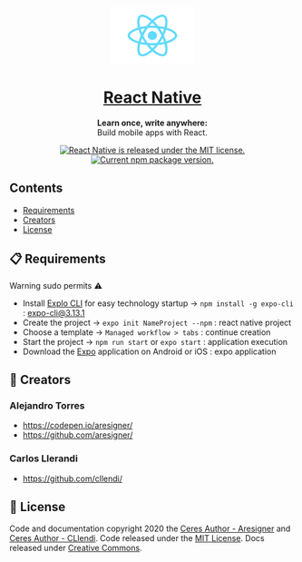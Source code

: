 <p align="center">
  <img src="favicon.png" alt="React Logo" width="150" height="100">
</p>

<h1 align="center">
  <a href="https://reactnative.dev/">
    React Native
  </a>
</h1>

<p align="center">
  <strong>Learn once, write anywhere:</strong><br>
  Build mobile apps with React.
</p>

<p align="center">
  <a href="https://github.com/facebook/react-native/blob/master/LICENSE">
    <img src="https://img.shields.io/badge/license-MIT-blue.svg" alt="React Native is released under the MIT license." />
      <a href="https://www.npmjs.org/package/react-native">
    <img src="https://badge.fury.io/js/react-native.svg" alt="Current npm package version." />
  </a>
</p>

## Contents

- [Requirements](#-requirements)
- [Creators](#-creators)
- [License](#-license)

## 📋 Requirements

Warning sudo permits :warning:

- Install [Explo CLI](https://docs.expo.io/versions/latest/workflow/expo-cli/) for easy technology startup -> `npm install -g expo-cli` : expo-cli@3.13.1
- Create the project -> `expo init NameProject --npm` : react native project
- Choose a template -> `Managed workflow > tabs` : continue creation
- Start the project -> `npm run start` or `expo start` : application execution
- Download the [Expo](https://play.google.com/store/apps/details?id=host.exp.exponent) application on Android or iOS : expo application

## 👏 Creators

### Alejandro Torres

- <https://codepen.io/aresigner/>
- <https://github.com/aresigner/>

### Carlos Llerandi

- <https://github.com/cllendi/>

## 📄 License

Code and documentation copyright 2020 the [Ceres Author - Aresigner](https://github.com/aresigner/) and [Ceres Author - CLlendi](https://github.com/cllendi/). Code released under the [MIT License](https://github.com/twbs/bootstrap/blob/master/LICENSE). Docs released under [Creative Commons](https://github.com/twbs/bootstrap/blob/master/docs/LICENSE).
